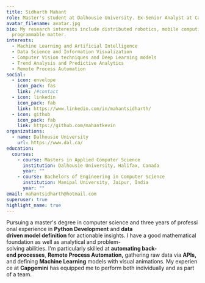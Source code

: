 ```yaml
---
title: Sidharth Mahant
role: Master's student at Dalhousie University. Ex-Senior Analyst at Capgemini
avatar_filename: avatar.jpg
bio: My research interests include distributed robotics, mobile computing and
  programmable matter.
interests:
  - Machine Learning and Artificial Intelligence
  - Data Science and Information Visualization
  - Computer Vision techniques and Deep Learning models
  - Trend Analysis and Predictive Analytics
  - Remote Process Automation
social:
  - icon: envelope
    icon_pack: fas
    link: /#contact
  - icon: linkedin
    icon_pack: fab
    link: https://www.linkedin.com/in/mahantsidharth/
  - icon: github
    icon_pack: fab
    link: https://github.com/mahantkevin
organizations:
  - name: Dalhousie University
    url: https://www.dal.ca/
education:
  courses:
    - course: Masters in Applied Computer Science
      institution: Dalhousie University, Halifax, Canada
      year: ""
    - course: Bachelors of Engineering in Computer Science
      institution: Manipal University, Jaipur, India
      year: ""
email: mahantsidharth@hotmail.com
superuser: true
highlight_name: true
---
```

<!--StartFragment-->

Pursuing a master's degree in computer science and three years of professional experience in **Python Development** and **data driven model definition** for actionable insights. I have a good mathematical foundation as well as analytical and problem-solving abilities. I'm particularly skilled at **automating back-end processes**, **Remote Process Automation,** gathering raw data via **APIs,** and defining **Machine Learning** models with visual animations. My experience at **Capgemini** has equipped me to perform both individually and as part of a team.

<!--EndFragment-->